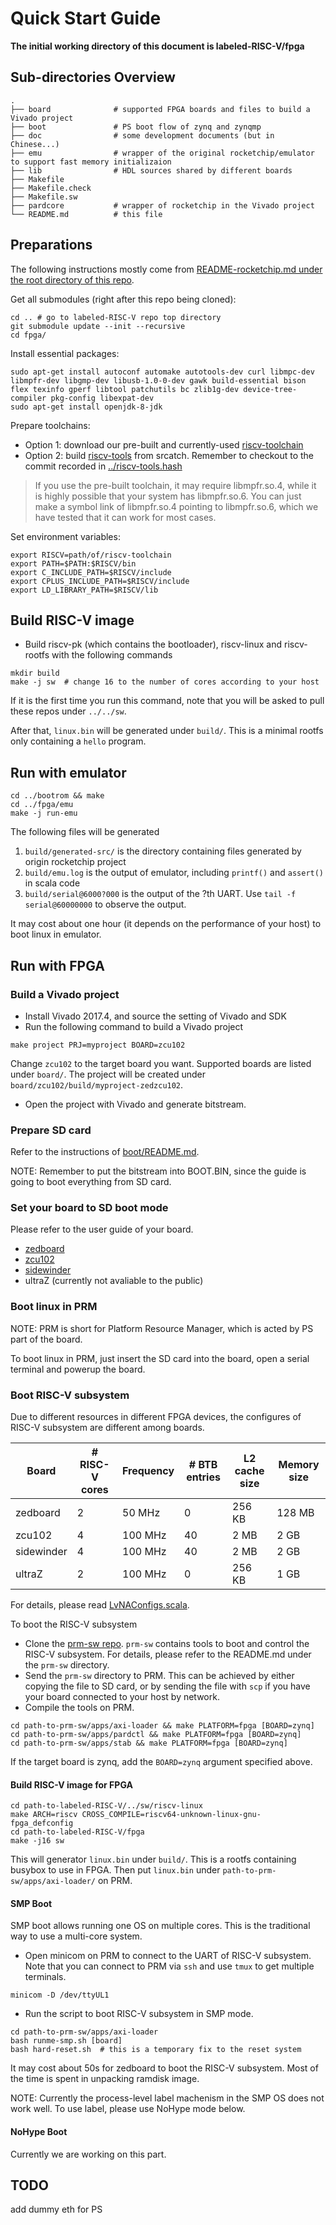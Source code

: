 # Quick Start Guide

**The initial working directory of this document is labeled-RISC-V/fpga**

## Sub-directories Overview
```
.
├── board              # supported FPGA boards and files to build a Vivado project
├── boot               # PS boot flow of zynq and zynqmp
├── doc                # some development documents (but in Chinese...)
├── emu                # wrapper of the original rocketchip/emulator to support fast memory initializaion
├── lib                # HDL sources shared by different boards
├── Makefile
├── Makefile.check
├── Makefile.sw
├── pardcore           # wrapper of rocketchip in the Vivado project
└── README.md          # this file
```

## Preparations

The following instructions mostly come from [README-rocketchip.md under the root directory of this repo](../README-rocketchip.md).

Get all submodules (right after this repo being cloned):

```
cd .. # go to labeled-RISC-V repo top directory
git submodule update --init --recursive
cd fpga/
```

Install essential packages:

```
sudo apt-get install autoconf automake autotools-dev curl libmpc-dev libmpfr-dev libgmp-dev libusb-1.0-0-dev gawk build-essential bison flex texinfo gperf libtool patchutils bc zlib1g-dev device-tree-compiler pkg-config libexpat-dev
sudo apt-get install openjdk-8-jdk
```

Prepare toolchains:

- Option 1: download our pre-built and currently-used [riscv-toolchain](https://github.com/LvNA-system/labeled-RISC-V/releases/download/v0.1.0/riscv-toolchain-2018.05.24.tar.gz)
- Option 2: build [riscv-tools](https://github.com/riscv/riscv-tools) from srcatch. Remember to checkout to the commit recorded in [../riscv-tools.hash](../riscv-tools.hash)

> If you use the pre-built toolchain, it may require libmpfr.so.4, while it is highly possible that your system has libmpfr.so.6.
> You can just make a symbol link of libmpfr.so.4 pointing to libmpfr.so.6, which we have tested that it can work for most cases.

Set environment variables:

```
export RISCV=path/of/riscv-toolchain
export PATH=$PATH:$RISCV/bin
export C_INCLUDE_PATH=$RISCV/include
export CPLUS_INCLUDE_PATH=$RISCV/include
export LD_LIBRARY_PATH=$RISCV/lib
```

## Build RISC-V image

* Build riscv-pk (which contains the bootloader), riscv-linux and riscv-rootfs with the following commands
```
mkdir build
make -j sw  # change 16 to the number of cores according to your host
```
If it is the first time you run this command, note that you will be asked to pull these repos under `../../sw`.

After that, `linux.bin` will be generated under `build/`.
This is a minimal rootfs only containing a `hello` program.

## Run with emulator

```
cd ../bootrom && make
cd ../fpga/emu
make -j run-emu
```
The following files will be generated
1. `build/generated-src/` is the directory containing files generated by origin rocketchip project
2. `build/emu.log` is the output of emulator, including `printf()` and `assert()` in scala code
3. `build/serial@6000?000` is the output of the ?th UART. Use `tail -f serial@60000000` to observe the output.

It may cost about one hour (it depends on the performance of your host) to boot linux in emulator.

## Run with FPGA

### Build a Vivado project

* Install Vivado 2017.4, and source the setting of Vivado and SDK
* Run the following command to build a Vivado project
```
make project PRJ=myproject BOARD=zcu102
```
Change `zcu102` to the target board you want. Supported boards are listed under `board/`.
The project will be created under `board/zcu102/build/myproject-zedzcu102`.
* Open the project with Vivado and generate bitstream.

### Prepare SD card

Refer to the instructions of [boot/README.md](boot/README.md).

NOTE: Remember to put the bitstream into BOOT.BIN, since the guide is going to boot everything from SD card.

### Set your board to SD boot mode

Please refer to the user guide of your board.
* [zedboard](http://www.zedboard.org/sites/default/files/ZedBoard_HW_UG_v1_1.pdf)
* [zcu102](https://www.xilinx.com/support/documentation/boards_and_kits/zcu102/ug1182-zcu102-eval-bd.pdf)
* [sidewinder](http://sidewinder.fidus.com)
* ultraZ (currently not avaliable to the public)

### Boot linux in PRM

NOTE: PRM is short for Platform Resource Manager, which is acted by PS part of the board.

To boot linux in PRM, just insert the SD card into the board, open a serial terminal and powerup the board.

### Boot RISC-V subsystem

Due to different resources in different FPGA devices,
the configures of RISC-V subsystem are different among boards.

| Board | # RISC-V cores | Frequency | # BTB entries | L2 cache size | Memory size |
| --- | --- | --- | --- | --- | --- |
| zedboard | 2 | 50 MHz | 0 | 256 KB | 128 MB |
| zcu102 | 4 | 100 MHz | 40 | 2 MB | 2 GB |
| sidewinder | 4 | 100 MHz | 40 | 2 MB | 2 GB |
| ultraZ | 2 | 100 MHz | 0 | 256 KB | 1 GB |

For details, please read [LvNAConfigs.scala](../src/main/scala/lvna/LvNAConfigs.scala).

To boot the RISC-V subsystem
* Clone the [prm-sw repo](https://github.com/LvNA-system/prm-sw).
`prm-sw` contains tools to boot and control the RISC-V subsystem.
For details, please refer to the README.md under the `prm-sw` directory.
* Send the `prm-sw` directory to PRM.
This can be achieved by either copying the file to SD card,
or by sending the file with `scp` if you have your board connected to your host by network.
* Compile the tools on PRM.
```
cd path-to-prm-sw/apps/axi-loader && make PLATFORM=fpga [BOARD=zynq]
cd path-to-prm-sw/apps/pardctl && make PLATFORM=fpga [BOARD=zynq]
cd path-to-prm-sw/apps/stab && make PLATFORM=fpga [BOARD=zynq]
```
If the target board is zynq, add the `BOARD=zynq` argument specified above.

#### Build RISC-V image for FPGA

```
cd path-to-labeled-RISC-V/../sw/riscv-linux
make ARCH=riscv CROSS_COMPILE=riscv64-unknown-linux-gnu- fpga_defconfig
cd path-to-labeled-RISC-V/fpga
make -j16 sw
```

This will generator `linux.bin` under `build/`.
This is a rootfs containing busybox to use in FPGA.
Then put `linux.bin` under `path-to-prm-sw/apps/axi-loader/` on PRM.

#### SMP Boot

SMP boot allows running one OS on multiple cores.
This is the traditional way to use a multi-core system.

* Open minicom on PRM to connect to the UART of RISC-V subsystem.
Note that you can connect to PRM via `ssh` and use `tmux` to get multiple terminals.
```
minicom -D /dev/ttyUL1
```
* Run the script to boot RISC-V subsystem in SMP mode.
```
cd path-to-prm-sw/apps/axi-loader
bash runme-smp.sh [board]
bash hard-reset.sh  # this is a temporary fix to the reset system
```
It may cost about 50s for zedboard to boot the RISC-V subsystem. Most of the time is spent in unpacking ramdisk image.

NOTE: Currently the process-level label machenism in the SMP OS does not work well.
To use label, please use NoHype mode below.

#### NoHype Boot

Currently we are working on this part.

<!--
NoHype boot allows running multiple OSes on multiple cores.
This is a new virtualization method provided by LvNA.

* Open 4 minicoms in different terminals on PRM to connect to the UARTs of RISC-V subsystem.
Note that you can connect to PRM via `ssh` and use `tmux` to get multiple terminals.
```
minicom -D /dev/ttyUL1
minicom -D /dev/ttyUL2
minicom -D /dev/ttyUL3
minicom -D /dev/ttyUL4
```
* Run the script to boot every cores of the RISC-V subsystem in NoHype mode.
```
cd path-to-prm-sw/app/axi-loader
bash hard-reset.sh
bash runme-nohype.sh [board] 0
bash runme-nohype.sh [board] 1
...
```
NOTE: Do not call `runme-nohype.sh` with a `hartid` larger than the number of RISC-V cores on the board.
Else the behavior is undefined.

#### Label-Based Performance Counters

Open a new terminal on PRM. Then run
```
cd path-to-prm-sw/app/stab/build
./stab-fpga [board]
```
This will show all statistic counters every second.

#### Label-Based Performance Control

Open a new terminal on PRM. Then run
```
cd path-to-prm-sw/app/pardctl
ls cp-config/?core/

# pick one of the configure file
./build/pardctl-fpga < cp-config/2core/LLC-12-4-config
```

Currently we provide the configure files to adjust the LLC way partition
and the memory bandwidth allocation before LLC.
For details, please refer to the [README.md about pardctl](prm-sw/app/pardctl/README.md).

-->

## TODO

add dummy eth for PS
